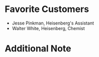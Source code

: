 # Favorite Customers

- Jesse Pinkman, Heisenberg's Assistant
- Walter White, Heisenberg, Chemist

# Additional Note
